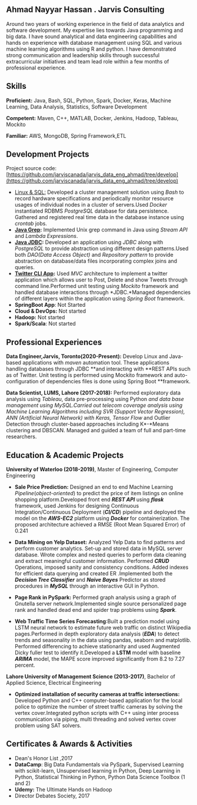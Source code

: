 ## Ahmad Nayyar Hassan . Jarvis Consulting
Around two years of working experience in the field of data analytics and software development. My expertise lies towards Java programming and big data. I have sound analytical and data engineering capabilities and hands on experience with database management using SQL and various machine learning algorithms using R and python. I have demonstrated strong communication and leadership skills through successful extracurricular initiatives and team lead role within a few months of professional experience.
## Skills
**Proficient:** Java, Bash, SQL, Python, Spark, Docker, Keras, Machine Learning, Data Analysis, Statistics, Software Development

**Competent:** Maven, C++, MATLAB, Docker, Jenkins, Hadoop, Tableau, Mockito

**Familiar:** AWS, MongoDB, Spring Framework,ETL
## Development Projects

Project source code: [](https://github.com/jarviscanada/jarvis_data_eng_ahmad/tree/develop)[https://github.com/jarviscanada/jarvis_data_eng_ahmad/tree/develop](https://github.com/jarviscanada/jarvis_data_eng_ahmad/tree/develop)
-   [Linux & SQL:](https://github.com/jarviscanada/jarvis_data_eng_ahmad/tree/develop/linux_sql) Developed a cluster management solution using _Bash_ to record hardware specifications and periodically monitor resource usages of individual nodes in a cluster of servers.Used _Docker_ instantiated RDBMS _PostgreSQL_ database for data persistence. Gathered and registered real time data in the database instance using _crontab_ jobs.
-   **[Java Grep](https://github.com/jarviscanada/jarvis_data_eng_ahmad/tree/develop/core_java/grep):** Implemented Unix grep command in Java using _Stream API_ and _Lambda Expressions_.
-   **[Java JDBC](https://github.com/jarviscanada/jarvis_data_eng_ahmad/tree/develop/core_java/jdbc):** Developed an application using _JDBC_ along with _PostgreSQL_ to provide abstraction using different design patterns.Used both _DAO(Data Access Object)_ and _Repository pattern_ to provide abstraction on database/data files incorporating complex joins and queries.
-   **[Twitter CLI App](https://github.com/jarviscanada/jarvis_data_eng_ahmad/tree/develop/twitter):** Used _MVC_ architecture to implement a twitter application which allows user to Post, Delete and show Tweets through command line.Performed unit testing using _Mockito_ framework and handled database interactions through *JDBC.*Managed dependencies of different layers within the application using _Spring Boot_ framework.
-   **SpringBoot App**: Not Started
-   **Cloud & DevOps:** Not started
-   **Hadoop:** Not started
-   **Spark/Scala**: Not started
## Professional Experiences

**Data Engineer,Jarvis, Toronto(2020-Present):** Develop Linux and Java-based applications with _maven_ automation tool. These applications handling databases through JDBC **and interacting with **REST APIs such as of Twitter. Unit testing is performed using Mockito framework and auto-configuration of dependencies files is done using Spring Boot **framework.

**Data Scientist, LUMS, Lahore (2017-2018):** Performed exploratory data analysis using _Tableau_, data pre-processing using Python __and data base management using MySQL.Carried out telecom coverage analysis using Machine Learning Algorithms including SVR (Support Vector Regression), ANN (Artificial Neural Network) with Keras_,_ _Tensor Flow_ and Outlier Detection through cluster-based approaches including K*-*Means clustering and DBSCAN. Managed and guided a team of full and part-time researchers.
## Education & Academic Projects

**University of Waterloo (2018-2019)**, Master of Engineering, Computer Engineering
-   **Sale Price Prediction:** Designed an end to end Machine Learning _Pipeline_(_object-oriented_) to predict the price of item listings on online shopping platform.Developed front end **_REST API_** using **_flask_** framework, used Jenkins for designing Continuous Integration/Continuous Deployment (**_CI/CD_**) pipeline and deployed the model on the **_AWS-EC2_** platform using **_Docker_** for containerization. The proposed architecture achieved a RMSE (Root Mean Squared Error) of 0.241
-   **Data Mining on Yelp Dataset:** Analyzed Yelp Data to find patterns and perform customer analytics. Set-up and stored data in MySQL server database. Wrote complex and nested queries to perform data cleaning and extract meaningful customer information. Performed **_CRUD_** Operations, imposed sanity and consistency conditions. Added indexes for efficient data querying and created ER .Implemented both the **_Decision Tree Classifier_** and **_Naive Bayes_** Predictor as stored procedures in **_MySQL_** through an interactive GUI in Python.
-   **Page Rank in PySpark:** Performed graph analysis using a graph of Gnutella server network.Implemented single source personalized page rank and handled dead end and spider trap problems using **_Spark_**.

- **Web Traffic Time Series Forecasting**:Built a prediction model using LSTM neural network to estimate future web traffic on distinct Wikipedia pages.Performed in depth exploratory data analysis (**_EDA_**) to detect trends and seasonality in the data using pandas, seaborn and matplotlib. Performed differencing to achieve stationarity and used Augmented Dicky fuller test to identify it.Developed a **LSTM** model with baseline **_ARIMA_** model, the MAPE score improved significantly from 8.2 to 7.27 percent.

**Lahore University of Management Science (2013-2017)**, Bachelor of Applied Science, Electrical Engineering

-  **Optimized installation of security cameras at traffic intersections:** Developed Python and C++ computer-based application for the local police to optimize the number of street traffic cameras by solving the vertex cover.Integrated python scripts with C++ using inter process communication via piping, multi threading and solved vertex cover problem using SAT solvers.
## Certificates & Awards & Activities

-   Dean's Honor List ,2017
-   **DataCamp**: Big Data Fundamentals via PySpark, Supervised Learning with scikit-learn, Unsupervised learning in Python, Deep Learning in Python, Statistical Thinking in Python, Python Data Science Toolbox (1 and 2)
-   **Udemy:** The Ultimate Hands on Hadoop
-   Director Debates Society, 2017
